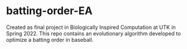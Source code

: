# batting-order-EA
Created as final project in Biologically Inspired Computation at UTK in Spring 2022. This repo contains an evolutionary algorithm developed to optimize a batting order in baseball.
